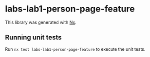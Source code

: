# labs-lab1-person-page-feature

This library was generated with [Nx](https://nx.dev).

## Running unit tests

Run `nx test labs-lab1-person-page-feature` to execute the unit tests.
